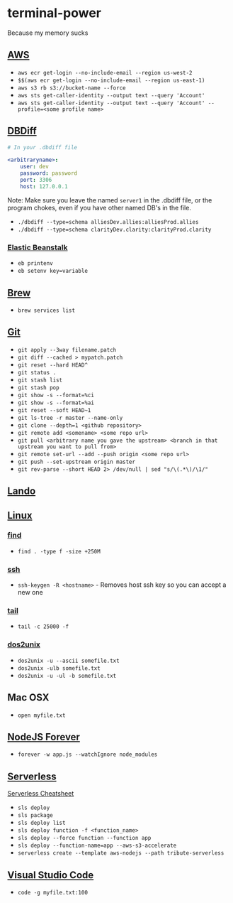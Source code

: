 # terminal-power
Because my memory sucks

## [AWS](https://aws.amazon.com/)

- `aws ecr get-login --no-include-email --region us-west-2`
- `$$(aws ecr get-login --no-include-email --region us-east-1)`
- `aws s3 rb s3://bucket-name --force`
- `aws sts get-caller-identity --output text --query 'Account'`
- `aws sts get-caller-identity --output text --query 'Account' --profile=<some profile name>`


## [DBDiff](https://github.com/DBDiff/DBDiff)

```yaml
# In your .dbdiff file

<arbitraryname>:
    user: dev
    password: password
    port: 3306
    host: 127.0.0.1
```

Note: Make sure you leave the named `server1` in the .dbdiff file, or the program chokes, even if you have other named DB's in the file.

- `./dbdiff --type=schema alliesDev.allies:alliesProd.allies`
- `./dbdiff --type=schema clarityDev.clarity:clarityProd.clarity`

### [Elastic Beanstalk](https://aws.amazon.com/documentation/elastic-beanstalk/)

- `eb printenv`
- `eb setenv key=variable`

## [Brew](https://brew.sh/)

- `brew services list`

## [Git](https://git-scm.com)

- `git apply --3way filename.patch`
- `git diff --cached > mypatch.patch`
- `git reset --hard HEAD^`
- `git status .`
- `git stash list`
- `git stash pop`
- `git show -s --format=%ci`
- `git show -s --format=%ai`
- `git reset --soft HEAD~1`
- `git ls-tree -r master --name-only`
- `git clone --depth=1 <github repository>`
- `git remote add <somename> <some repo url>`
- `git pull <arbitrary name you gave the upstream> <branch in that upstream you want to pull from>`
- `git remote set-url --add --push origin <some repo url>`
- `git push --set-upstream origin master`
- `git rev-parse --short HEAD 2> /dev/null | sed "s/\(.*\)/\1/"`

## [Lando](https://github.com/lando/lando)

## [Linux]()

### [find](https://linux.die.net/man/1/find)

- `find . -type f -size +250M`

### [ssh]()

- `ssh-keygen -R <hostname>` - Removes host ssh key so you can accept a new one

### [tail](https://linux.die.net/man/1/tail)

- `tail -c 25000 -f`

### [dos2unix](https://linux.die.net/man/1/dos2unix)
- `dos2unix -u --ascii somefile.txt`
- `dos2unix -ulb somefile.txt`
- `dos2unix -u -ul -b somefile.txt`

## Mac OSX

- `open myfile.txt`

## [NodeJS Forever](https://github.com/foreverjs/forever)
- `forever -w app.js --watchIgnore node_modules`

## [Serverless](https://serverless.com)

[Serverless Cheatsheet](https://serverless.com/framework/docs/providers/aws/guide/workflow/)

- `sls deploy`
- `sls package`
- `sls deploy list`
- `sls deploy function -f <function_name>`
- `sls deploy --force function --function app`
- `sls deploy --function-name=app --aws-s3-accelerate`
- `serverless create --template aws-nodejs --path tribute-serverless`

## [Visual Studio Code]()

- `code -g myfile.txt:100`